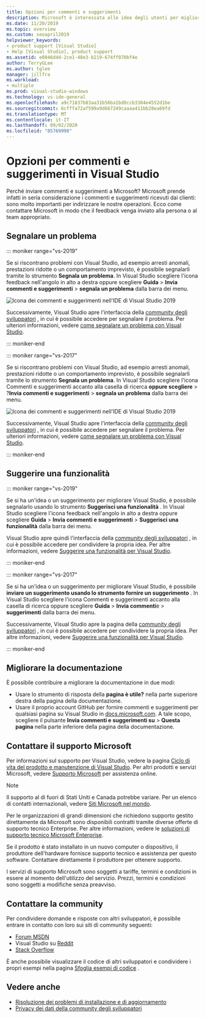 ```yaml
---
title: Opzioni per commenti e suggerimenti
description: Microsoft è interessata alle idee degli utenti per migliorare i prodotti e la documentazione. Ecco come inviare commenti e suggerimenti.
ms.date: 11/20/2019
ms.topic: overview
ms.custom: seoapril2019
helpviewer_keywords:
- product support [Visual Studio]
- Help [Visual Studio], product support
ms.assetid: e0846d4d-2ce1-48e3-b219-674ff070bf4e
author: TerryGLee
ms.author: tglee
manager: jillfra
ms.workload:
- multiple
ms.prod: visual-studio-windows
ms.technology: vs-ide-general
ms.openlocfilehash: a9c71837b83aa31b56ba1bd8ccb3384e4552d1be
ms.sourcegitcommit: 6cfffa72af599a9d667249caaaa411bb28ea69fd
ms.translationtype: MT
ms.contentlocale: it-IT
ms.lasthandoff: 09/02/2020
ms.locfileid: "85769998"
---
```

# <a name="visual-studio-feedback-options"></a>Opzioni per commenti e suggerimenti in Visual Studio

Perché inviare commenti e suggerimenti a Microsoft? Microsoft prende infatti in seria considerazione i commenti e suggerimenti ricevuti dai clienti: sono molto importanti per indirizzare le nostre operazioni. Ecco come contattare Microsoft in modo che il feedback venga inviato alla persona o al team appropriato.

## <a name="report-a-problem"></a>Segnalare un problema

::: moniker range="vs-2019"

Se si riscontrano problemi con Visual Studio, ad esempio arresti anomali, prestazioni ridotte o un comportamento imprevisto, è possibile segnalarli tramite lo strumento **Segnala un problema**. In Visual Studio scegliere l'icona feedback nell'angolo in alto a destra oppure scegliere **Guida**  >  **Invia commenti e suggerimenti**  >  **segnala un problema** dalla barra dei menu.

![Icona dei commenti e suggerimenti nell'IDE di Visual Studio 2019](./media/vs-2019/send-feedback-icon.png)

Successivamente, Visual Studio apre l'interfaccia della [community degli sviluppatori](https://developercommunity.visualstudio.com) , in cui è possibile accedere per segnalare il problema. Per ulteriori informazioni, vedere [come segnalare un problema con Visual Studio](how-to-report-a-problem-with-visual-studio.md).

::: moniker-end

::: moniker range="vs-2017"

Se si riscontrano problemi con Visual Studio, ad esempio arresti anomali, prestazioni ridotte o un comportamento imprevisto, è possibile segnalarli tramite lo strumento **Segnala un problema**. In Visual Studio scegliere l'icona Commenti e suggerimenti accanto alla casella di ricerca **oppure scegliere**  >  ?**Invia commenti e suggerimenti**  >  **segnala un problema** dalla barra dei menu.

![Icona dei commenti e suggerimenti nell'IDE di Visual Studio 2019](./media/send-feedback-icon.png)

Successivamente, Visual Studio apre l'interfaccia della [community degli sviluppatori](https://developercommunity.visualstudio.com) , in cui è possibile accedere per segnalare il problema. Per ulteriori informazioni, vedere [come segnalare un problema con Visual Studio](how-to-report-a-problem-with-visual-studio.md).

::: moniker-end

## <a name="suggest-a-feature"></a>Suggerire una funzionalità

::: moniker range="vs-2019"

Se si ha un'idea o un suggerimento per migliorare Visual Studio, è possibile segnalarlo usando lo strumento **Suggerisci una funzionalità** . In Visual Studio scegliere l'icona feedback nell'angolo in alto a destra oppure scegliere **Guida**  >  **Invia commenti e suggerimenti**  >  **Suggerisci una funzionalità** dalla barra dei menu.

Visual Studio apre quindi l'interfaccia della [community degli sviluppatori](https://developercommunity.visualstudio.com) , in cui è possibile accedere per condividere la propria idea. Per altre informazioni, vedere [Suggerire una funzionalità per Visual Studio](suggest-a-feature.md).

::: moniker-end

::: moniker range="vs-2017"

Se si ha un'idea o un suggerimento per migliorare Visual Studio, è possibile **inviare un suggerimento usando lo strumento fornire un suggerimento** . In Visual Studio scegliere l'icona Commenti e suggerimenti accanto alla casella di ricerca oppure scegliere **Guida**  >  **Invia commenti**e  >  **suggerimenti** dalla barra dei menu.

Successivamente, Visual Studio apre la pagina della [community degli sviluppatori](https://developercommunity.visualstudio.com) , in cui è possibile accedere per condividere la propria idea. Per altre informazioni, vedere [Suggerire una funzionalità per Visual Studio](suggest-a-feature.md).

::: moniker-end

## <a name="improve-the-documentation"></a>Migliorare la documentazione

È possibile contribuire a migliorare la documentazione in due modi:

* Usare lo strumento di risposta della **pagina è utile?** nella parte superiore destra della pagina della documentazione.
* Usare il proprio account GitHub per fornire commenti e suggerimenti per qualsiasi pagina su Visual Studio in [docs.microsoft.com](/visualstudio/). A tale scopo, scegliere il pulsante **Invia commenti e suggerimenti su**  >  **Questa pagina** nella parte inferiore della pagina della documentazione.

## <a name="contact-microsoft-support"></a>Contattare il supporto Microsoft

Per informazioni sul supporto per Visual Studio, vedere la pagina [Ciclo di vita del prodotto e manutenzione di Visual Studio](/visualstudio/releases/2019/servicing/). Per altri prodotti e servizi Microsoft, vedere [Supporto Microsoft](https://support.microsoft.com/) per assistenza online.

> [!NOTE]
> Il supporto al di fuori di Stati Uniti e Canada potrebbe variare. Per un elenco di contatti internazionali, vedere [Siti Microsoft nel mondo](https://www.microsoft.com/worldwide/).

Per le organizzazioni di grandi dimensioni che richiedono supporto gestito direttamente da Microsoft sono disponibili contratti tramite diverse offerte di supporto tecnico Enterprise. Per altre informazioni, vedere le [soluzioni di supporto tecnico Microsoft Enterprise](https://www.microsoft.com/industry/services/support).

Se il prodotto è stato installato in un nuovo computer o dispositivo, il produttore dell'hardware fornisce supporto tecnico e assistenza per questo software. Contattare direttamente il produttore per ottenere supporto.

I servizi di supporto Microsoft sono soggetti a tariffe, termini e condizioni in essere al momento dell'utilizzo del servizio. Prezzi, termini e condizioni sono soggetti a modifiche senza preavviso.

## <a name="ask-the-community"></a>Contattare la community

Per condividere domande e risposte con altri sviluppatori, è possibile entrare in contatto con loro sui siti di community seguenti:

* [Forum MSDN](https://social.msdn.microsoft.com/Forums/home)
* Visual Studio su [Reddit](https://www.reddit.com/r/VisualStudio/)
* [Stack Overflow](https://stackoverflow.com/search?q=visual+studio+-code)

È anche possibile visualizzare il codice di altri sviluppatori e condividere i propri esempi nella pagina [Sfoglia esempi di codice](/samples/browse/) .

## <a name="see-also"></a>Vedere anche

* [Risoluzione dei problemi di installazione e di aggiornamento](../install/troubleshooting-installation-issues.md)
* [Privacy dei dati della community degli sviluppatori](developer-community-privacy.md)
